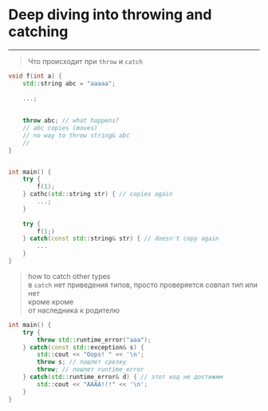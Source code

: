 # Deep diving into throwing and catching
***

> Что происходит при ``throw`` и ``catch``
```c++
void f(int a) {
    std::string abc = "aaaaa";
    
    ...;
    
    
    throw abc; // what happens? 
    // abc copies (moves)
    // no way to throw string& abc
    // 
}


int main() {
    try {
        f(1);
    } cathc(std::string str) { // copies again
        ...;
    }
    
    try {
        f(1;)
    } catch(const std::string& str) { // doesn't copy again
        ...
    }
}
```

> how to catch other types  
> в ``catch`` нет приведения типов, просто проверяется совпал тип или нет  
> кроме кроме  
> от наследника к родителю
> 
```c++
int main() {
    try {
        throw std::runtime_error("aaa");
    } catch(const std::exception& s) {
        std::cout << "Oops! " << '\n';
        throw s; // пошлет срезку
        throw; // пошлет runtime_error
    } catch(std::runtime_error& d) { // этот код не достижим
        std::cout << "AAAA!!!" << '\n';
    }
}
```